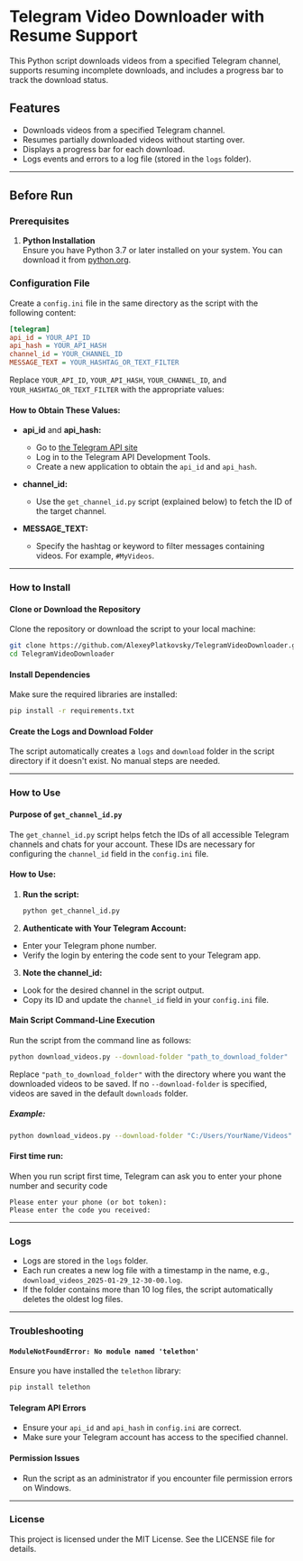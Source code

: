 # Telegram Video Downloader with Resume Support

This Python script downloads videos from a specified Telegram channel, supports resuming incomplete downloads, and includes a progress bar to track the download status.

## Features

- Downloads videos from a specified Telegram channel.
- Resumes partially downloaded videos without starting over.
- Displays a progress bar for each download.
- Logs events and errors to a log file (stored in the `logs` folder).

---

## Before Run

### Prerequisites

1. **Python Installation**  
   Ensure you have Python 3.7 or later installed on your system. You can download it from [python.org](https://www.python.org/).


### Configuration File
Create a `config.ini` file in the same directory as the script with the following content:

```ini
[telegram]
api_id = YOUR_API_ID
api_hash = YOUR_API_HASH
channel_id = YOUR_CHANNEL_ID
MESSAGE_TEXT = YOUR_HASHTAG_OR_TEXT_FILTER
```

Replace `YOUR_API_ID`, `YOUR_API_HASH`, `YOUR_CHANNEL_ID`, and `YOUR_HASHTAG_OR_TEXT_FILTER` with the appropriate values:
#### **How to Obtain These Values:**

- **api_id** and **api_hash:**
  - Go to [the Telegram API site](https://core.telegram.org/api/obtaining_api_id#obtaining-api-id) 
  - Log in to the Telegram API Development Tools.
  - Create a new application to obtain the `api_id` and `api_hash`.

- **channel_id:**
  - Use the `get_channel_id.py` script (explained below) to fetch the ID of the target channel.

- **MESSAGE_TEXT:**
  - Specify the hashtag or keyword to filter messages containing videos. For example, `#MyVideos`.


---

### How to Install
#### Clone or Download the Repository
Clone the repository or download the script to your local machine:

```bash
git clone https://github.com/AlexeyPlatkovsky/TelegramVideoDownloader.git
cd TelegramVideoDownloader
```

#### Install Dependencies
Make sure the required libraries are installed:

```bash
pip install -r requirements.txt
```

#### Create the Logs and Download Folder
The script automatically creates a `logs` and `download` folder in the script directory if it doesn't exist. No manual steps are needed.

---

### How to Use

#### Purpose of `get_channel_id.py`

The `get_channel_id.py` script helps fetch the IDs of all accessible Telegram channels and chats for your account. These IDs are necessary for configuring the `channel_id` field in the `config.ini` file.

#### How to Use:
1. **Run the script:**
   ```bash
   python get_channel_id.py
   ```
2. **Authenticate with Your Telegram Account:**
 - Enter your Telegram phone number. 
 - Verify the login by entering the code sent to your Telegram app.  

3. **Note the channel_id:**
 - Look for the desired channel in the script output.  
 - Copy its ID and update the `channel_id` field in your `config.ini` file.

#### Main Script Command-Line Execution
Run the script from the command line as follows:

```bash
python download_videos.py --download-folder "path_to_download_folder"
```

Replace `"path_to_download_folder"` with the directory where you want the downloaded videos to be saved.
If no `--download-folder` is specified, videos are saved in the default `downloads` folder.

##### Example:
```bash
python download_videos.py --download-folder "C:/Users/YourName/Videos"
```

#### First time run:  
When you run script first time, Telegram can ask you to enter your phone number and security code
```angelscript
Please enter your phone (or bot token):
Please enter the code you received: 
```

---

### Logs
- Logs are stored in the `logs` folder.
- Each run creates a new log file with a timestamp in the name, e.g., `download_videos_2025-01-29_12-30-00.log`.
- If the folder contains more than 10 log files, the script automatically deletes the oldest log files.

---

### Troubleshooting
#### `ModuleNotFoundError: No module named 'telethon'`
Ensure you have installed the `telethon` library:

```bash
pip install telethon
```

#### Telegram API Errors
- Ensure your `api_id` and `api_hash` in `config.ini` are correct.
- Make sure your Telegram account has access to the specified channel.

#### Permission Issues
- Run the script as an administrator if you encounter file permission errors on Windows.

---

### License
This project is licensed under the MIT License. See the LICENSE file for details.